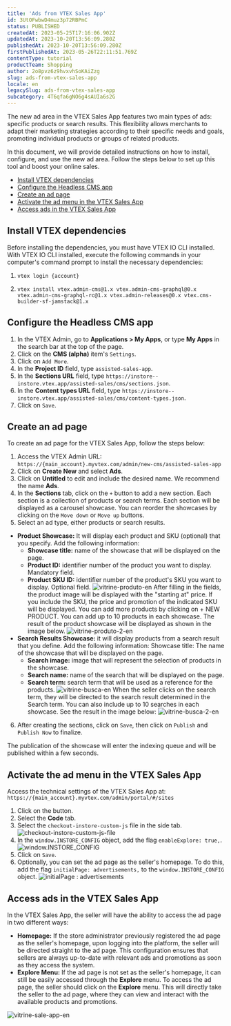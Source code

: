 ```yaml
---
title: 'Ads from VTEX Sales App'
id: 3UtOFwbwD4muz3p72RBPmC
status: PUBLISHED
createdAt: 2023-05-25T17:16:06.902Z
updatedAt: 2023-10-20T13:56:09.280Z
publishedAt: 2023-10-20T13:56:09.280Z
firstPublishedAt: 2023-05-26T22:11:51.769Z
contentType: tutorial
productTeam: Shopping
author: 2o8pvz6z9hvxvhSoKAiZzg
slug: ads-from-vtex-sales-app
locale: en
legacySlug: ads-from-vtex-sales-app
subcategory: 4T6qfa6gNO6g4sAUIa6s2G
---
```


The new ad area in the VTEX Sales App features two main types of ads: specific products or search results. This flexibility allows merchants to adapt their marketing strategies according to their specific needs and goals, promoting individual products or groups of related products.

In this document, we will provide detailed instructions on how to install, configure, and use the new ad area. Follow the steps below to set up this tool and boost your online sales.

* [Install VTEX dependencies](#install-vtex-dependencies)
* [Configure the Headless CMS app](#configure-the-headless-cms-app)
* [Create an ad page](#create-an-ad-page)
* [Activate the ad menu in the VTEX Sales App](#activate-the-ad-menu-in-the-vtex-sales-app)
* [Access ads in the VTEX Sales App](#access-ads–in-the-vtex-sales-app)

## Install VTEX dependencies

Before installing the dependencies, you must have VTEX IO CLI installed. With VTEX IO CLI installed, execute the following commands in your computer's command prompt to install the necessary dependencies:

1.
    ```
    vtex login {account}  
    ```
2.
    ```
    vtex install vtex.admin-cms@1.x vtex.admin-cms-graphql@0.x vtex.admin-cms-graphql-rc@1.x vtex.admin-releases@0.x vtex.cms-builder-sf-jamstack@1.x
    ```
## Configure the Headless CMS app

1. In the VTEX Admin, go to **Applications > My Apps**, or type **My Apps** in the search bar at the top of the page.
2. Click on the **CMS (alpha)** item's `Settings`.
3. Click on `Add More`.
4. In the **Project ID** field, type `assisted-sales-app`.
5. In the **Sections URL** field, type `https://instore--instore.vtex.app/assisted-sales/cms/sections.json`.
6. In the **Content types URL** field, type `https://instore--instore.vtex.app/assisted-sales/cms/content-types.json`.
7. Click on `Save`.

## Create an ad page

To create an ad page for the VTEX Sales App, follow the steps below:

1. Access the VTEX Admin URL: `https://{main_account}.myvtex.com/admin/new-cms/assisted-sales-app`
2. Click on **Create New** and select **Ads**.
3. Click on **Untitled** to edit and include the desired name. We recommend the name **Ads**.
4. In the **Sections** tab, click on the `+` button to add a new section. Each section is a collection of products or search terms. Each section will be displayed as a carousel showcase. You can reorder the showcases by clicking on the `Move down` or `Move up` buttons.
5. Select an ad type, either products or search results.
  - **Product Showcase:** It will display each product and SKU (optional) that you specify. Add the following information:
    - **Showcase title:** name of the showcase that will be displayed on the page.
    - **Product ID:** identifier number of the product you want to display. Mandatory field.
    - **Product SKU ID:** identifier number of the product's SKU you want to display. Optional field.
![vitrine-produto-en](//images.ctfassets.net/alneenqid6w5/6SREOFdog1AfNXqyhH0I5Z/055391c146dbfe153d0161eb1f9af701/image.png)
After filling in the fields, the product image will be displayed with the "starting at" price. If you include the SKU, the price and promotion of the indicated SKU will be displayed. You can add more products by clicking on + NEW PRODUCT. You can add up to 10 products in each showcase.
The result of the product showcase will be displayed as shown in the image below.
![vitrine-produto-2-en](//images.ctfassets.net/alneenqid6w5/3SY8POqXIAK0Qi2lWax8qq/f288b81bbd6f3f9e788afdccead5286e/image.png)
  - **Search Results Showcase:** it will display products from a search result that you define. Add the following information:
Showcase title: The name of the showcase that will be displayed on the page.
    - **Search image:** image that will represent the selection of products in the showcase.
    - **Search name:** name of the search that will be displayed on the page.
    - **Search term:** search term that will be used as a reference for the products.
![vitrine-busca-en](//images.ctfassets.net/alneenqid6w5/2nOoe8dF1IaF1YPIr3N3dV/79a8cc3b08dd79d76d402456e47a62ac/image.png)
When the seller clicks on the search term, they will be directed to the search result determined in the Search term. You can also include up to 10 searches in each showcase. See the result in the image below:
![vitrine-busca-2-en](//images.ctfassets.net/alneenqid6w5/s6MJ80nGy16Ex39NnPwnT/58073fd76945673090d787622ebcc09a/image.png)
<ol start="6">
  <li>After creating the sections, click on <code>Save</code>, then click on <code>Publish</code> and <code>Publish Now</code> to finalize.</li>
</ol> 

The publication of the showcase will enter the indexing queue and will be published within a few seconds.

## Activate the ad menu in the VTEX Sales App

Access the technical settings of the VTEX Sales App at:
```https://{main_account}.myvtex.com/admin/portal/#/sites```

1. Click on the <i class="fas fa-cog"></i> button.
2. Select the **Code** tab.
3. Select the `checkout-instore-custom-js` file in the side tab.
![checkout-instore-custom-js-file](//images.ctfassets.net/alneenqid6w5/6JgOUD4YUDyArNzUkgzIVJ/8f4cdc9e643abd06f8b3ef4ecc906040/image.png)
5. In the `window.INSTORE_CONFIG` object, add the flag `enableExplore: true,`.
![window.INSTORE_CONFIG](//images.ctfassets.net/alneenqid6w5/6kpTp7g4zRuIsyYGdo5Bio/e2984ba814f55a81a0b4263ff9d1a694/image.png)
6. Click on <i class="fas fa-save"></i> `Save`.
7. Optionally, you can set the ad page as the seller's homepage. To do this, add the flag `initialPage: advertisements,` to the `window.INSTORE_CONFIG` object.
![initialPage : advertisements](//images.ctfassets.net/alneenqid6w5/1zS4dgPnw7Q0ZP2w0thQdt/57c885204ca51226610e97e88f2e85e4/image.png)

## Access ads in the VTEX Sales App

In the VTEX Sales App, the seller will have the ability to access the ad page in two different ways:

* **Homepage:** If the store administrator previously registered the ad page as the seller's homepage, upon logging into the platform, the seller will be directed straight to the ad page. This configuration ensures that sellers are always up-to-date with relevant ads and promotions as soon as they access the system.
* **Explore Menu:** If the ad page is not set as the seller's homepage, it can still be easily accessed through the **Explore** menu. To access the ad page, the seller should click on the **Explore** menu. This will directly take the seller to the ad page, where they can view and interact with the available products and promotions.

![vitrine-sale-app-en](//images.ctfassets.net/alneenqid6w5/3YddBVVXNGJiVWfDK1xUrg/b1924f30b51e02d7c4fa4ca057b162bb/image.png)
